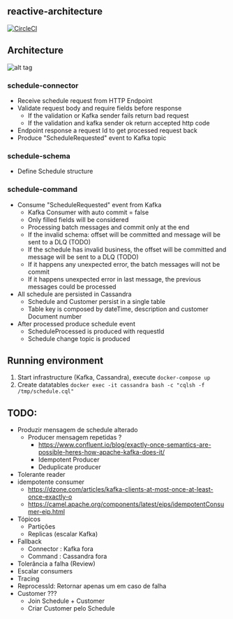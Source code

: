 reactive-architecture
------------------------------------------------------
[![CircleCI](https://circleci.com/gh/emmanuelneri/reactive-microservices/tree/master.svg?style=svg&circle-token=c7c1c9ef3ae5b4148c847e3e554753fd456a6987)](<LINK>)

## Architecture

![alt tag](https://github.com/emmanuelneri/reactive-microservices/blob/master/architecture.jpeg?style=centerme)

### schedule-connector
- Receive schedule request from HTTP Endpoint
- Validate request body and require fields before response
    - If the validation or Kafka sender fails return bad request
    - If the validation and kafka sender ok return accepted http code
- Endpoint response a request Id to get processed request back
- Produce "ScheduleRequested" event to Kafka topic

### schedule-schema
- Define Schedule structure

### schedule-command
- Consume "ScheduleRequested" event from Kafka
  - Kafka Consumer with auto commit = false
  - Only filled fields will be considered
  - Processing batch messages and commit only at the end
  - If the invalid schema: offset will be committed and message will be sent to a DLQ (TODO)
  - If the schedule has invalid business, the offset will be committed and message will be sent to a DLQ (TODO)
  - If it happens any unexpected error, the batch messages will not be commit 
  - If it happens unexpected error in last message, the previous messages could be processed
- All schedule are persisted in Cassandra
  - Schedule and Customer persist in a single table
  - Table key is composed by dateTime, description and customer Document number 
- After processed produce schedule event
  - ScheduleProcessed is produced with requestId 
  - Schedule change topic is produced

## Running environment 

1. Start infrastructure (Kafka, Cassandra), execute ```docker-compose up```
2. Create datatables ```docker exec -it cassandra bash -c "cqlsh -f /tmp/schedule.cql"```


## TODO: 

- Produzir mensagem de schedule alterado
    - Producer mensagem repetidas ?
        - https://www.confluent.io/blog/exactly-once-semantics-are-possible-heres-how-apache-kafka-does-it/
        - Idempotent Producer
        - Deduplicate producer
- Tolerante reader
- idempotente consumer
    - https://dzone.com/articles/kafka-clients-at-most-once-at-least-once-exactly-o
    - https://camel.apache.org/components/latest/eips/idempotentConsumer-eip.html
- Tópicos
    - Partições
    - Replicas (escalar Kafka)
- Fallback 
  - Connector : Kafka fora
  - Command : Cassandra fora
- Tolerância a falha (Review)
- Escalar consumers
- Tracing
- ReprocessId: Retornar apenas um em caso de falha
- Customer ???
    - Join Schedule + Customer
    - Criar Customer pelo Schedule
